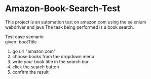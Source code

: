 # Amazon-Book-Search-Test

This project is an automation test on amazon.com using the selenium webdriver and java
The task being performed is a book search.  

Test case scenario  
given: bootTitle  
1. go url "amazon.com"  
2. choose books from the dropdown menu  
3. write your book title in the search bar  
4. click the search button  
5. confirm the result   

